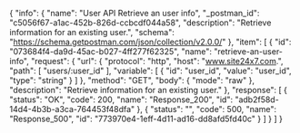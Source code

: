 {
  "info": {
    "name": "User API Retrieve an user info",
    "_postman_id": "c5056f67-a1ac-452b-826d-ccbcdf044a58",
    "description": "Retrieve information for an existing user.",
    "schema": "https://schema.getpostman.com/json/collection/v2.0.0/"
  },
  "item": [
    {
      "id": "073684f4-da9d-45ac-b027-4ff277f62325",
      "name": "retrieve-an-user-info",
      "request": {
        "url": {
          "protocol": "http",
          "host": "www.site24x7.com.",
          "path": [
            "users/:user_id"
          ],
          "variable": [
            {
              "id": "user_id",
              "value": "user_id",
              "type": "string"
            }
          ]
        },
        "method": "GET",
        "body": {
          "mode": "raw"
        },
        "description": "Retrieve information for an existing user."
      },
      "response": [
        {
          "status": "OK",
          "code": 200,
          "name": "Response_200",
          "id": "adb2f58d-14d4-4b3b-a3ca-764453f48dfa"
        },
        {
          "status": "",
          "code": 500,
          "name": "Response_500",
          "id": "773970e4-1eff-4d11-ad16-dd8afd5fd40c"
        }
      ]
    }
  ]
}